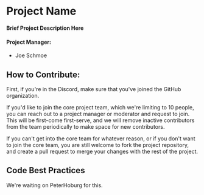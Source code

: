 # Project Name 
**Brief Project Description Here**

#### Project Manager:
- Joe Schmoe

## How to Contribute:
First, if you're in the Discord, make sure that you've joined the GitHub organization. 

If you'd like to  join the core project team, which we're limiting to 10 people, you can reach out to a project manager or moderator and request to join. This will be first-come first-serve, and we will remove inactive contributors from the team  periodically to make space for new contributors.

If you can't get into the core team for whatever reason, or if you don't want to join the core team, you are still welcome to fork the project repository, and create a pull request to merge your changes with the rest of the project.

## Code Best Practices
We're waiting on PeterHoburg for this.
